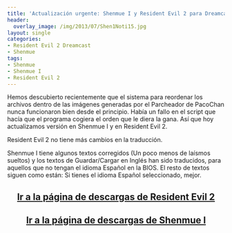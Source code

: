 ```yaml
---
title: 'Actualización urgente: Shenmue I y Resident Evil 2 para Dreamcast'
header:
  overlay_image: /img/2013/07/Shen1Noti15.jpg
layout: single
categories:
- Resident Evil 2 Dreamcast
- Shenmue
tags:
- Shenmue
- Shenmue I
- Resident Evil 2
---
```

Hemos descubierto recientemente que el sistema para reordenar los archivos 
dentro de las imágenes generadas por el Parcheador de PacoChan nunca funcionaron 
bien desde el principio. Había un fallo en el script que hacía que el programa 
cogiera el orden que le diera la gana. Así que hoy actualizamos versión en Shenmue 
I y en Resident Evil 2.

Resident Evil 2 no tiene más cambios en la traducción.

Shenmue I tiene algunos textos corregidos (Un poco menos de laísmos sueltos) y los 
textos de Guardar/Cargar en Inglés han sido traducidos, para aquellos que no tengan 
el idioma Español en la BIOS. El resto de textos siguen como están: Si tienes el 
idioma Español seleccionado, mejor.

<h2 style="text-align: center;"><strong><a href="http://tiovictor.romhackhispano.org/resident-evil-2-dreamcast/">Ir a la página de descargas de Resident Evil 2</a></strong></h2>
<h2 style="text-align: center;"><strong><a href="http://tiovictor.romhackhispano.org/shenmue/descargar/">Ir a la página de descargas de Shenmue I</a></strong></h2>

